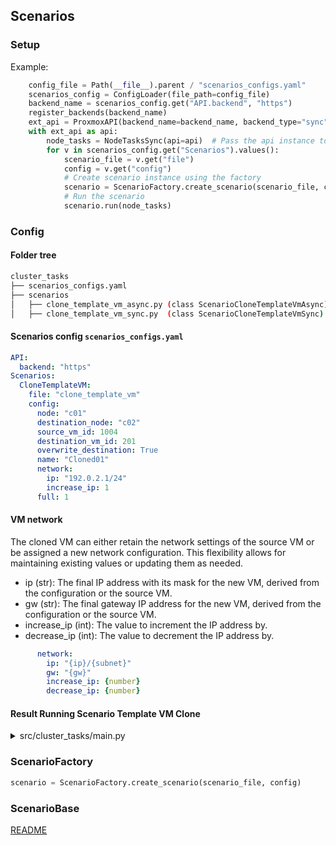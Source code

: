 ## Scenarios

### Setup 

Example:
```python
    config_file = Path(__file__).parent / "scenarios_configs.yaml"
    scenarios_config = ConfigLoader(file_path=config_file)
    backend_name = scenarios_config.get("API.backend", "https")
    register_backends(backend_name)
    ext_api = ProxmoxAPI(backend_name=backend_name, backend_type="sync")
    with ext_api as api:
        node_tasks = NodeTasksSync(api=api)  # Pass the api instance to NodeTasksAsync
        for v in scenarios_config.get("Scenarios").values():
            scenario_file = v.get("file")
            config = v.get("config")
            # Create scenario instance using the factory
            scenario = ScenarioFactory.create_scenario(scenario_file, config)
            # Run the scenario
            scenario.run(node_tasks)
```

### Config
#### Folder tree

```bash
cluster_tasks
├── scenarios_configs.yaml
├── scenarios
│   ├── clone_template_vm_async.py (class ScenarioCloneTemplateVmAsync)
│   ├── clone_template_vm_sync.py  (class ScenarioCloneTemplateVmSync)
````
#### Scenarios config `scenarios_configs.yaml`
```yaml
API:
  backend: "https"
Scenarios:
  CloneTemplateVM:
    file: "clone_template_vm"
    config:
      node: "c01"
      destination_node: "c02"
      source_vm_id: 1004
      destination_vm_id: 201
      overwrite_destination: True
      name: "Cloned01"
      network:
        ip: "192.0.2.1/24"
        increase_ip: 1
      full: 1
```
#### VM network
The cloned VM can either retain the network settings of the source VM or be assigned a new network configuration. 
This flexibility allows for maintaining existing values or updating them as needed.

* ip (str): The final IP address with its mask for the new VM, derived from the configuration or the source VM.
* gw (str): The final gateway IP address for the new VM, derived from the configuration or the source VM.
* increase_ip (int): The value to increment the IP address by.
* decrease_ip (int): The value to decrement the IP address by.
```yaml
      network:
        ip: "{ip}/{subnet}"
        gw: "{gw}"
        increase_ip: {number}
        decrease_ip: {number}
```

#### Result Running Scenario Template VM Clone
<details>
<summary>src/cluster_tasks/main.py</summary>

``` pycon
python /src/cluster_tasks/main.py
INFO: Running Scenario Template VM Clone: ScenarioCloneTemplateVmAsync
INFO: VM 201 already exists on node:'c02'. Deleting...
INFO: Waiting for task to finish... [ 0:00:00 / 0:01:00 ]
INFO: VM 201 deleted successfully
INFO: Cloning VM from 1004 to 201
INFO: Waiting for task to finish... [ 0:00:00 / 0:01:00 ]
INFO: Waiting for task to finish... [ 0:00:02 / 0:01:00 ]
INFO: Waiting for task to finish... [ 0:00:04 / 0:01:00 ]
INFO: Waiting for task to finish... [ 0:00:06 / 0:01:00 ]
INFO: VM 201 cloned successfully
INFO: Configuring Network for VM 201
INFO: Configured Network for VM 201 successfully
INFO: Migrating VM 201 to node: c02
INFO: Waiting for task to finish... [ 0:00:00 / 0:01:00 ]
INFO: Waiting for task to finish... [ 0:00:02 / 0:01:00 ]
INFO: Waiting for task to finish... [ 0:00:04 / 0:01:00 ]
INFO: Waiting for task to finish... [ 0:00:06 / 0:01:00 ]
INFO: Waiting for task to finish... [ 0:00:08 / 0:01:00 ]
INFO: Waiting for task to finish... [ 0:00:11 / 0:01:00 ]
INFO: VM 201 migrated successfully
INFO: Scenario ScenarioCloneTemplateVmAsync completed successfully

Process finished with exit code 0
```
</details>

### ScenarioFactory

```python
scenario = ScenarioFactory.create_scenario(scenario_file, config)
```


### ScenarioBase





[README](../README.md)